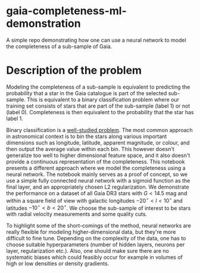 # gaia-completeness-ml-demonstration
A simple repo demonstrating how one can use a neural network to model the completeness of a sub-sample of Gaia.

# Description of the problem
Modeling the completeness of a sub-sample is equivalent to predicting the probability that a star in the Gaia catalogue is part of the selected sub-sample. This is equivalent to a binary classification problem where our training set consists of stars that are part of the sub-sample (label 1) or not (label 0). Completeness is then equivalent to the probability that the star has label 1.

Binary classification is a [well-studied problem](https://en.wikipedia.org/wiki/Binary_classification). The most common approach in astronomical context is to bin the stars along various important dimensions such as longitude, latitude, apparent magnitude, or colour, and then output the average value within each bin. This however doesn't generalize too well to higher dimensional feature space, and it also doesn't provide a continuous representation of the completeness. This notebook presents a different approach where we model the completeness using a neural network. The notebook mainly serves as a proof of concept, so we use a simple fully connected neural network with a sigmoid function as the final layer, and an appropriately chosen L2 regularization. We demonstrate the performance on a dataset of all Gaia DR3 stars with $G < 14.5\>\mathrm{mag}$ and within a square field of view with galactic longitudes $-20^\circ < l < 10^\circ$ and latitudes $-10^\circ < b < 20^\circ$. We choose the sub-sample of interest to be stars with radial velocity measurements and some quality cuts.

To highlight some of the short-comings of the method, neural networks are really flexible for modeling higher-dimensional data, but they're more difficult to fine tune. Depending on the complexity of the data, one has to choose suitable hyperparameters (number of hidden layers, neurons per layer, regularization etc.). Also, one should make sure there are no systematic biases which could feasibly occur for example in volumes of high or low densities or density gradients.